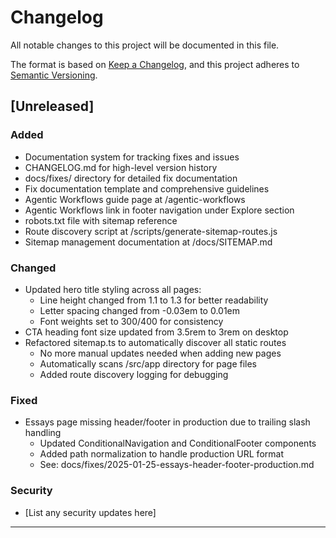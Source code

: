 # Changelog

All notable changes to this project will be documented in this file.

The format is based on [Keep a Changelog](https://keepachangelog.com/en/1.0.0/),
and this project adheres to [Semantic Versioning](https://semver.org/spec/v2.0.0.html).

## [Unreleased]

### Added
- Documentation system for tracking fixes and issues
- CHANGELOG.md for high-level version history
- docs/fixes/ directory for detailed fix documentation
- Fix documentation template and comprehensive guidelines
- Agentic Workflows guide page at /agentic-workflows
- Agentic Workflows link in footer navigation under Explore section
- robots.txt file with sitemap reference
- Route discovery script at /scripts/generate-sitemap-routes.js
- Sitemap management documentation at /docs/SITEMAP.md

### Changed
- Updated hero title styling across all pages:
  - Line height changed from 1.1 to 1.3 for better readability
  - Letter spacing changed from -0.03em to 0.01em
  - Font weights set to 300/400 for consistency
- CTA heading font size updated from 3.5rem to 3rem on desktop
- Refactored sitemap.ts to automatically discover all static routes
  - No more manual updates needed when adding new pages
  - Automatically scans /src/app directory for page files
  - Added route discovery logging for debugging

### Fixed
- Essays page missing header/footer in production due to trailing slash handling
  - Updated ConditionalNavigation and ConditionalFooter components
  - Added path normalization to handle production URL format
  - See: docs/fixes/2025-01-25-essays-header-footer-production.md

### Security
- [List any security updates here]

---

<!-- Template for new versions:
## [X.Y.Z] - YYYY-MM-DD

### Added
- New features that were added

### Changed
- Changes in existing functionality

### Deprecated
- Features that will be removed in future versions

### Removed
- Features that were removed

### Fixed
- Any bug fixes

### Security
- Security updates or vulnerability fixes
-->